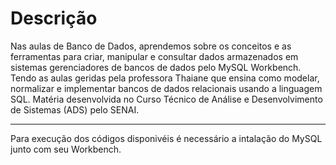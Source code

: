 # Descrição

Nas aulas de Banco de Dados, aprendemos sobre os conceitos e as ferramentas para criar, manipular e consultar dados armazenados em sistemas gerenciadores de bancos de dados pelo MySQL Workbench. Tendo as aulas geridas pela professora Thaiane que ensina como modelar, normalizar e implementar bancos de dados relacionais usando a linguagem SQL.
Matéria desenvolvida no Curso Técnico de Análise e Desenvolvimento de Sistemas (ADS) pelo SENAI.

---
Para execução dos códigos disponivéis é necessário a intalação do MySQL junto com seu Workbench.
